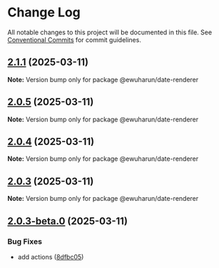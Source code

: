 # Change Log

All notable changes to this project will be documented in this file.
See [Conventional Commits](https://conventionalcommits.org) for commit guidelines.

## [2.1.1](https://github.com/ewuharun/monorepo/compare/@ewuharun/date-renderer@2.1.0...@ewuharun/date-renderer@2.1.1) (2025-03-11)

**Note:** Version bump only for package @ewuharun/date-renderer









## [2.0.5](https://github.com/ewuharun/monorepo/compare/@ewuharun/date-renderer@2.0.3...@ewuharun/date-renderer@2.0.5) (2025-03-11)

**Note:** Version bump only for package @ewuharun/date-renderer





## [2.0.4](https://github.com/ewuharun/monorepo/compare/@ewuharun/date-renderer@2.0.3...@ewuharun/date-renderer@2.0.4) (2025-03-11)

**Note:** Version bump only for package @ewuharun/date-renderer





## [2.0.3](https://github.com/ewuharun/monorepo/compare/@ewuharun/date-renderer@2.0.3-beta.0...@ewuharun/date-renderer@2.0.3) (2025-03-11)

**Note:** Version bump only for package @ewuharun/date-renderer





## [2.0.3-beta.0](https://github.com/ewuharun/monorepo/compare/@ewuharun/date-renderer@2.0.2...@ewuharun/date-renderer@2.0.3-beta.0) (2025-03-11)


### Bug Fixes

* add actions ([8dfbc05](https://github.com/ewuharun/monorepo/commit/8dfbc050ae9b7bd526fd7929574380781848bb26))
